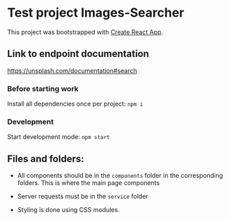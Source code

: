 # Test project Images-Searcher

This project was bootstrapped with [Create React App](https://github.com/facebook/create-react-app).

## Link to endpoint documentation

https://unsplash.com/documentation#search

### Before starting work

Install all dependencies once per project: `npm i`

### Development

Start development mode: `npm start`

## Files and folders:

-   All components should be in the `components` folder in the corresponding folders. This is where the main page
    components

-   Server requests must be in the `service` folder

-   Styling is done using CSS modules.
